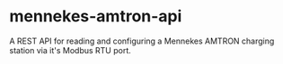 # mennekes-amtron-api
A REST API for reading and configuring a Mennekes AMTRON charging station via it's Modbus RTU port.
